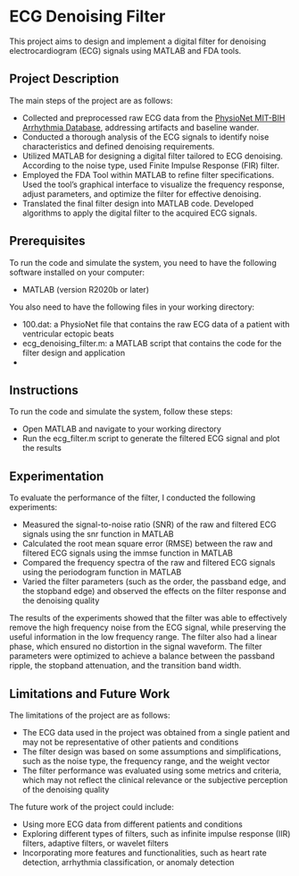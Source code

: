 # ECG Denoising Filter

This project aims to design and implement a digital filter for denoising electrocardiogram (ECG) signals using MATLAB and FDA tools.

## Project Description

The main steps of the project are as follows:

- Collected and preprocessed raw ECG data from the [PhysioNet MIT-BIH Arrhythmia Database](https://paperswithcode.com/dataset/physionet-challenge-2012), addressing artifacts and baseline wander.
- Conducted a thorough analysis of the ECG signals to identify noise characteristics and defined denoising requirements.
- Utilized MATLAB for designing a digital filter tailored to ECG denoising. According to the noise type, used Finite
Impulse Response (FIR) filter.
- Employed the FDA Tool within MATLAB to refine filter specifications. Used the tool’s graphical interface to visualize the
frequency response, adjust parameters, and optimize the filter for effective denoising.
- Translated the final filter design into MATLAB code. Developed algorithms to apply the digital filter to the acquired ECG
signals.

## Prerequisites

To run the code and simulate the system, you need to have the following software installed on your computer:

- MATLAB (version R2020b or later)

You also need to have the following files in your working directory:

- 100.dat: a PhysioNet file that contains the raw ECG data of a patient with ventricular ectopic beats
- ecg_denoising_filter.m: a MATLAB script that contains the code for the filter design and application
- 

## Instructions

To run the code and simulate the system, follow these steps:

- Open MATLAB and navigate to your working directory
- Run the ecg_filter.m script to generate the filtered ECG signal and plot the results

## Experimentation

To evaluate the performance of the filter, I conducted the following experiments:

- Measured the signal-to-noise ratio (SNR) of the raw and filtered ECG signals using the snr function in MATLAB
- Calculated the root mean square error (RMSE) between the raw and filtered ECG signals using the immse function in MATLAB
- Compared the frequency spectra of the raw and filtered ECG signals using the periodogram function in MATLAB
- Varied the filter parameters (such as the order, the passband edge, and the stopband edge) and observed the effects on the filter response and the denoising quality

The results of the experiments showed that the filter was able to effectively remove the high frequency noise from the ECG signal, while preserving the useful information in the low frequency range. The filter also had a linear phase, which ensured no distortion in the signal waveform. The filter parameters were optimized to achieve a balance between the passband ripple, the stopband attenuation, and the transition band width.

## Limitations and Future Work

The limitations of the project are as follows:

- The ECG data used in the project was obtained from a single patient and may not be representative of other patients and conditions
- The filter design was based on some assumptions and simplifications, such as the noise type, the frequency range, and the weight vector
- The filter performance was evaluated using some metrics and criteria, which may not reflect the clinical relevance or the subjective perception of the denoising quality

The future work of the project could include:

- Using more ECG data from different patients and conditions
- Exploring different types of filters, such as infinite impulse response (IIR) filters, adaptive filters, or wavelet filters
- Incorporating more features and functionalities, such as heart rate detection, arrhythmia classification, or anomaly detection

